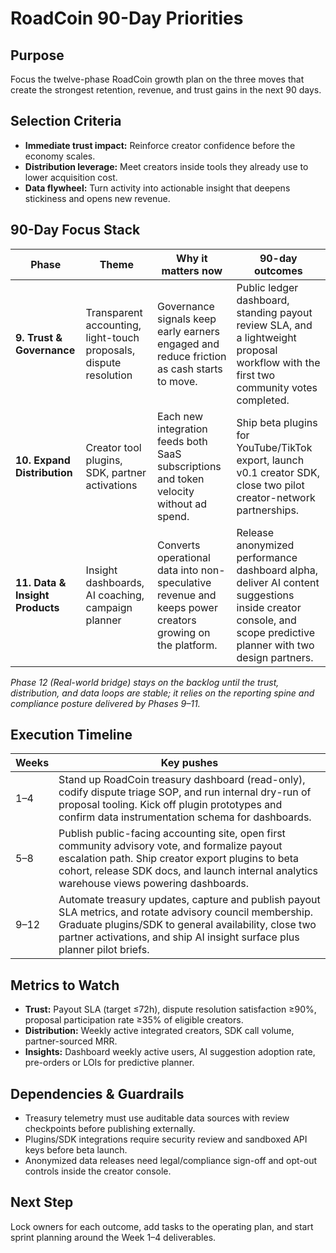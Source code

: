 # RoadCoin 90-Day Priorities

## Purpose
Focus the twelve-phase RoadCoin growth plan on the three moves that create the strongest retention, revenue, and trust gains in the next 90 days.

## Selection Criteria
- **Immediate trust impact:** Reinforce creator confidence before the economy scales.
- **Distribution leverage:** Meet creators inside tools they already use to lower acquisition cost.
- **Data flywheel:** Turn activity into actionable insight that deepens stickiness and opens new revenue.

## 90-Day Focus Stack
| Phase | Theme | Why it matters now | 90-day outcomes |
| --- | --- | --- | --- |
| **9. Trust & Governance** | Transparent accounting, light-touch proposals, dispute resolution | Governance signals keep early earners engaged and reduce friction as cash starts to move. | Public ledger dashboard, standing payout review SLA, and a lightweight proposal workflow with the first two community votes completed. |
| **10. Expand Distribution** | Creator tool plugins, SDK, partner activations | Each new integration feeds both SaaS subscriptions and token velocity without ad spend. | Ship beta plugins for YouTube/TikTok export, launch v0.1 creator SDK, close two pilot creator-network partnerships. |
| **11. Data & Insight Products** | Insight dashboards, AI coaching, campaign planner | Converts operational data into non-speculative revenue and keeps power creators growing on the platform. | Release anonymized performance dashboard alpha, deliver AI content suggestions inside creator console, and scope predictive planner with two design partners. |

_Phase 12 (Real-world bridge) stays on the backlog until the trust, distribution, and data loops are stable; it relies on the reporting spine and compliance posture delivered by Phases 9–11._

## Execution Timeline
| Weeks | Key pushes |
| --- | --- |
| 1–4 | Stand up RoadCoin treasury dashboard (read-only), codify dispute triage SOP, and run internal dry-run of proposal tooling. Kick off plugin prototypes and confirm data instrumentation schema for dashboards. |
| 5–8 | Publish public-facing accounting site, open first community advisory vote, and formalize payout escalation path. Ship creator export plugins to beta cohort, release SDK docs, and launch internal analytics warehouse views powering dashboards. |
| 9–12 | Automate treasury updates, capture and publish payout SLA metrics, and rotate advisory council membership. Graduate plugins/SDK to general availability, close two partner activations, and ship AI insight surface plus planner pilot briefs. |

## Metrics to Watch
- **Trust:** Payout SLA (target ≤72h), dispute resolution satisfaction ≥90%, proposal participation rate ≥35% of eligible creators.
- **Distribution:** Weekly active integrated creators, SDK call volume, partner-sourced MRR.
- **Insights:** Dashboard weekly active users, AI suggestion adoption rate, pre-orders or LOIs for predictive planner.

## Dependencies & Guardrails
- Treasury telemetry must use auditable data sources with review checkpoints before publishing externally.
- Plugins/SDK integrations require security review and sandboxed API keys before beta launch.
- Anonymized data releases need legal/compliance sign-off and opt-out controls inside the creator console.

## Next Step
Lock owners for each outcome, add tasks to the operating plan, and start sprint planning around the Week 1–4 deliverables.
